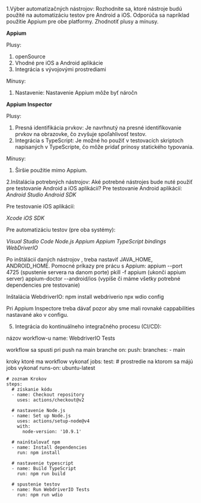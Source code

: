 1.Výber automatizačných nástrojov: Rozhodnite sa, ktoré nástroje budú použité na automatizáciu testov pre Android a iOS. Odporúča sa napríklad použitie Appium pre obe platformy. Zhodnotiť plusy a mínusy.

**Appium**

Plusy:
1.	openSource
2.	Vhodné pre iOS a Android aplikácie
4.	Integrácia s vývojovými prostrediami

Mínusy:
1.	Nastavenie: Nastavenie Appium môže byť náročn

**Appium Inspector**

Plusy:
1.	Presná identifikácia prvkov: Je navrhnutý na presné identifikovanie prvkov na obrazovke, čo zvyšuje spoľahlivosť testov.
2.	Integrácia s TypeScript: Je možné ho použiť v testovacích skriptoch napísaných v TypeScripte, čo môže pridať prínosy statického typovania.

Mínusy:
1.	Širšie použitie mimo Appium.

2.Inštalácia potrebných nástrojov:
Aké potrebné nástrojes bude nuté použiť pre testovanie Android a iOS aplikácií?
Pre testovanie Android aplikácií:
*Android Studio*
*Android SDK*

Pre testovanie iOS aplikácií:

*Xcode*
*iOS SDK*


Pre automatizáciu testov (pre oba systémy):

*Visual Studio Code*
*Node.js*
*Appium*
*Appium TypeScript bindings*
*WebDriverIO*



Po inštálácií daných nástrojov , treba nastaviť JAVA_HOME, ANDROID_HOME.
Pomocné príkazy pre prácu s Appium:
appium --port 4725 (spustenie servera na danom porte)
pkill -f appium (ukonči appium server)
appium-doctor --android/ios (vypíše či máme všetky potrebné dependencies pre testovanie)


Inštalácia WebdriverIO:
npm install webdriverio
npx wdio config

Pri Appium Inspectore treba dávať pozor aby sme mali rovnaké cappabilities nastavané ako v configu.

5. Integrácia do kontinuálneho integračného procesu (CI/CD):





názov  workflow-u
name: WebdriverIO Tests

workflow sa spusti pri push na main branche
on:
  push:
    branches:
      - main

kroky ktoré ma workflow vykonať
jobs:
  test:
    # prostredie na ktorom sa májú jobs vykonať 
    runs-on: ubuntu-latest

    # zoznam Krokov
    steps:
      # získanie kódu
      - name: Checkout repository
        uses: actions/checkout@v2

      # nastavenie Node.js
      - name: Set up Node.js
        uses: actions/setup-node@v4
        with:
          node-version: '10.9.1'

      # nainštalovať npm
      - name: Install dependencies
        run: npm install

      # nastavenie typescript
      - name: Build TypeScript
        run: npm run build

      # spustenie testov 
      - name: Run WebdriverIO Tests
        run: npm run wdio

